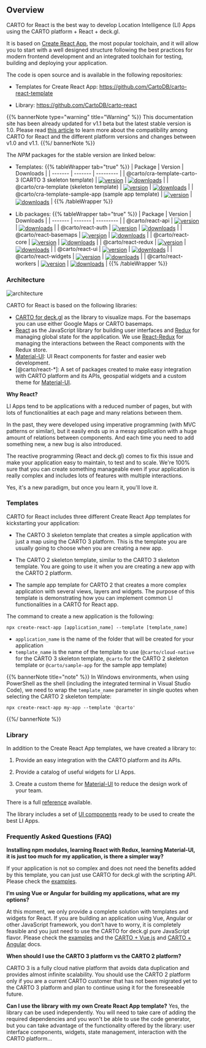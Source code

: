 ## Overview

CARTO for React is the best way to develop Location Intelligence (LI) Apps using the CARTO platform + React + deck.gl.


<asciinema-player src="/cast/react-basic-usage.cast" autoplay loop></asciinema-player>


It is based on [Create React App](https://github.com/facebook/create-react-app), the most popular toolchain, and it will allow you to start with a well designed structure following the best practices for modern frontend development and an integrated toolchain for testing, building and deploying your application.

The code is open source and is available in the following repositories:

* Templates for Create React App: https://github.com/CartoDB/carto-react-template

* Library: https://github.com/CartoDB/carto-react


{{% bannerNote type="warning" title="Warning" %}}
This documentation site has been already updated for v1.1 beta but the latest stable version is 1.0. Please read [this article](../compatibility-with-platform-versions) to learn more about the compatibility among CARTO for React and the different platform versions and changes between v1.0 and v1.1.
{{%/ bannerNote %}}

The *NPM* packages for the stable version are linked below:

- Templates: 
{{% tableWrapper tab="true" %}}
| Package | Version | Downloads |
| ------- | ------- | --------- |
| @carto/cra-template-carto-3 (CARTO 3 skeleton template) | <a href="https://npmjs.org/package/@carto/cra-template-cloud-native">  <img src="https://img.shields.io/npm/v/@carto/cra-template-cloud-native.svg?style=flat-square" alt="version" style="margin-bottom: 0px; vertical-align: middle;" /></a> | <a href="https://npmjs.org/package/@carto/cra-template-cloud-native">  <img src="https://img.shields.io/npm/dt/@carto/cra-template-cloud-native.svg?style=flat-square" alt="downloads" style="margin-bottom: 0px; vertical-align: middle;" /></a> |
| @carto/cra-template (skeleton template) | <a href="https://npmjs.org/package/@carto/cra-template"><img src="https://img.shields.io/npm/v/@carto/cra-template.svg?style=flat-square" alt="version" style="margin-bottom: 0px; vertical-align: middle;" /></a> | <a href="https://npmjs.org/package/@carto/cra-template"> <img src="https://img.shields.io/npm/dt/@carto/cra-template.svg?style=flat-square" alt="downloads" style="margin-bottom: 0px; vertical-align: middle;" /></a> |
| @carto/cra-template-sample-app (sample app template) | <a href="https://npmjs.org/package/@carto/cra-template-sample-app"><img src="https://img.shields.io/npm/v/@carto/cra-template-sample-app.svg?style=flat-square" alt="version" style="margin-bottom: 0px; vertical-align: middle;" /></a> | <a href="https://npmjs.org/package/@carto/cra-template-sample-app"><img src="https://img.shields.io/npm/dt/@carto/cra-template-sample-app.svg?style=flat-square" alt="downloads" style="margin-bottom: 0px; vertical-align: middle;" /></a> |
{{% /tableWrapper %}}

- Lib packages:
{{% tableWrapper tab="true" %}}
| Package | Version | Downloads |
| ------- | ------- | --------- |
| @carto/react-api  | <a href="https://npmjs.org/package/@carto/react-api"><img src="https://img.shields.io/npm/v/@carto/react-api.svg?style=flat-square" alt="version" style="margin-bottom: 0px; vertical-align: middle;" /></a> | <a href="https://npmjs.org/package/@carto/react-api"><img src="https://img.shields.io/npm/dt/@carto/react-api.svg?style=flat-square" alt="downloads" style="margin-bottom: 0px; vertical-align: middle;" /></a> |
| @carto/react-auth  | <a href="https://npmjs.org/package/@carto/react-auth"><img src="https://img.shields.io/npm/v/@carto/react-auth.svg?style=flat-square" alt="version" style="margin-bottom: 0px; vertical-align: middle;" /></a> | <a href="https://npmjs.org/package/@carto/react-auth"><img src="https://img.shields.io/npm/dt/@carto/react-auth.svg?style=flat-square" alt="downloads" style="margin-bottom: 0px; vertical-align: middle;" /></a> |
| @carto/react-basemaps  | <a href="https://npmjs.org/package/@carto/react-basemaps"><img src="https://img.shields.io/npm/v/@carto/react-basemaps.svg?style=flat-square" alt="version" style="margin-bottom: 0px; vertical-align: middle;" /></a> | <a href="https://npmjs.org/package/@carto/react-basemaps"><img src="https://img.shields.io/npm/dt/@carto/react-basemaps.svg?style=flat-square" alt="downloads" style="margin-bottom: 0px; vertical-align: middle;" /></a> |
| @carto/react-core  | <a href="https://npmjs.org/package/@carto/react-core"><img src="https://img.shields.io/npm/v/@carto/react-core.svg?style=flat-square" alt="version" style="margin-bottom: 0px; vertical-align: middle;" /></a> | <a href="https://npmjs.org/package/@carto/react-core"><img src="https://img.shields.io/npm/dt/@carto/react-core.svg?style=flat-square" alt="downloads" style="margin-bottom: 0px; vertical-align: middle;" /></a> |
| @carto/react-redux  | <a href="https://npmjs.org/package/@carto/react-redux"><img src="https://img.shields.io/npm/v/@carto/react-redux.svg?style=flat-square" alt="version" style="margin-bottom: 0px; vertical-align: middle;" /></a> | <a href="https://npmjs.org/package/@carto/react-redux"><img src="https://img.shields.io/npm/dt/@carto/react-redux.svg?style=flat-square" alt="downloads" style="margin-bottom: 0px; vertical-align: middle;" /></a> |
| @carto/react-ui  | <a href="https://npmjs.org/package/@carto/react-ui"><img src="https://img.shields.io/npm/v/@carto/react-ui.svg?style=flat-square" alt="version" style="margin-bottom: 0px; vertical-align: middle;" /></a> | <a href="https://npmjs.org/package/@carto/react-ui"><img src="https://img.shields.io/npm/dt/@carto/react-ui.svg?style=flat-square" alt="downloads" style="margin-bottom: 0px; vertical-align: middle;" /></a> |
| @carto/react-widgets  | <a href="https://npmjs.org/package/@carto/react-widgets"><img src="https://img.shields.io/npm/v/@carto/react-widgets.svg?style=flat-square" alt="version" style="margin-bottom: 0px; vertical-align: middle;" /></a> | <a href="https://npmjs.org/package/@carto/react-widgets"><img src="https://img.shields.io/npm/dt/@carto/react-widgets.svg?style=flat-square" alt="downloads" style="margin-bottom: 0px; vertical-align: middle;" /></a> |
| @carto/react-workers  | <a href="https://npmjs.org/package/@carto/react-workers"><img src="https://img.shields.io/npm/v/@carto/react-workers.svg?style=flat-square" alt="version" style="margin-bottom: 0px; vertical-align: middle;" /></a> | <a href="https://npmjs.org/package/@carto/react-workers"><img src="https://img.shields.io/npm/dt/@carto/react-workers.svg?style=flat-square" alt="downloads" style="margin-bottom: 0px; vertical-align: middle;" /></a> |
{{% /tableWrapper %}}

### Architecture

![architecture](/img/react/architecture.png 'Architecture')

CARTO for React is based on the following libraries:

- [CARTO for deck.gl](https://carto.com/developers/deck-gl) as the library to visualize maps. For the basemaps you can use either Google Maps or CARTO basemaps.
- [React](https://reactjs.org/) as the JavaScript library for building user interfaces and [Redux](https://redux.js.org/) for managing global state for the application. We use [React-Redux](https://react-redux.js.org/) for managing the interactions between the React components with the Redux store.
- [Material-UI](https://material-ui.com/): UI React components for faster and easier web development.
- [@carto/react-*]: A set of packages created to make easy integration with CARTO platform and its APIs, geospatial widgets and a custom theme for [Material-UI](https://material-ui.com/).

**Why React?**

LI Apps tend to be applications with a reduced number of pages, but with lots of functionalities at each page and many relations between them.

In the past, they were developed using imperative programming (with MVC patterns or similar), but it easily ends up in a messy application with a huge amount of relations between components. And each time you need to add something new, a new bug is also introduced.

The reactive programming (React and deck.gl) comes to fix this issue and make your application easy to maintain, to test and to scale. We're 100% sure that you can create something manageable even if your application is really complex and includes lots of features with multiple interactions.

Yes, it's a new paradigm, but once you learn it, you'll love it.

### Templates

CARTO for React includes three different Create React App templates for kickstarting your application:

- The CARTO 3 skeleton template that creates a simple application with just a map using the CARTO 3 platform. This is the template you are usually going to choose when you are creating a new app.

- The CARTO 2 skeleton template, similar to the CARTO 3 skeleton template. You are going to use it when you are creating a new app with the CARTO 2 platform.

- The sample app template for CARTO 2 that creates a more complex application with several views, layers and widgets. The purpose of this template is demonstrating how you can implement common LI functionalities in a CARTO for React app.

The command to create a new application is the following:

```shell
npx create-react-app [application_name] --template [template_name]
```

- `application_name` is the name of the folder that will be created for your application
- `template_name` is the name of the template to use (`@carto/cloud-native` for the CARTO 3 skeleton template, `@carto` for the CARTO 2 skeleton template or `@carto/sample-app` for the sample app template)

{{% bannerNote title="note" %}}
In Windows environments, when using PowerShell as the shell (including the integrated terminal in Visual Studio Code), we need to wrap the `template_name` parameter in single quotes when selecting the CARTO 2 skeleton template:

```shell
npx create-react-app my-app --template '@carto'
```
{{%/ bannerNote %}}

### Library

In addition to the Create React App templates, we have created a library to:

1. Provide an easy integration with the CARTO platform and its APIs.

2. Provide a catalog of useful widgets for LI Apps.

3. Create a custom theme for [Material-UI](https://material-ui.com/) to reduce the design work of your team.

There is a full [reference](../library-reference/api) available.

The library includes a set of [UI components](https://storybook-react.carto.com) ready to be used to create the best LI Apps.

### Frequently Asked Questions (FAQ)

**Installing npm modules, learning React with Redux, learning Material-UI, it is just too much for my application, is there a simpler way?**

If your application is not so complex and does not need the benefits added by this template, you can just use CARTO for deck.gl with the scripting API. Please check the [examples](/deck-gl/examples/gallery).

**I’m using Vue or Angular for building my applications, what are my options?**

At this moment, we only provide a complete solution with templates and widgets for React. If you are building an application using Vue, Angular or other JavaScript framework, you don’t have to worry, it is completely feasible and you just need to use the CARTO for deck.gl pure JavaScript flavor. Please check the [examples](https://github.com/CartoDB/viz-doc/tree/master/deck.gl/examples/pure-js) and the [CARTO + Vue.js](/vue) and [CARTO + Angular](/angular) docs.

**When should I use the CARTO 3 platform vs the CARTO 2 platform?**

CARTO 3 is a fully cloud native platform that avoids data duplication and provides almost infinite scalability. You should use the CARTO 2 platform only if you are a current CARTO customer that has not been migrated yet to the CARTO 3 platform and plan to continue using it for the foreseeable future. 

**Can I use the library with my own Create React App template?**
Yes, the library can be used independently. You will need to take care of adding the required dependencies and you won't be able to use the code generator, but you can take advantage of the functionality offered by the library: user interface components, widgets, state management, interaction with the CARTO platform...